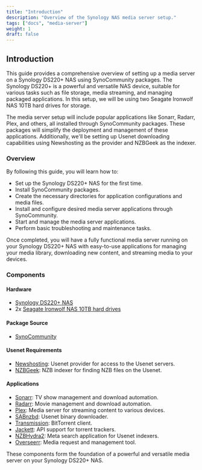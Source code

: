 ```yaml
---
title: "Introduction"
description: "Overview of the Synology NAS media server setup."
tags: ["docs", "media-server"]
weight: 1
draft: false
---
```


## Introduction

This guide provides a comprehensive overview of setting up a media server on a Synology DS220+ NAS using SynoCommunity packages. The Synology DS220+ is a powerful and versatile NAS device, suitable for various tasks such as file storage, media streaming, and managing packaged applications. In this setup, we will be using two Seagate Ironwolf NAS 10TB hard drives for storage.

The media server setup will include popular applications like Sonarr, Radarr, Plex, and others, all installed through SynoCommunity packages. These packages will simplify the deployment and management of these applications. Additionally, we'll be setting up Usenet downloading capabilities using Newshosting as the provider and NZBGeek as the indexer.

### Overview

By following this guide, you will learn how to:

* Set up the Synology DS220+ NAS for the first time.
* Install SynoCommunity packages.
* Create the necessary directories for application configurations and media files.
* Install and configure desired media server applications through SynoCommunity.
* Start and manage the media server applications.
* Perform basic troubleshooting and maintenance tasks.

Once completed, you will have a fully functional media server running on your Synology DS220+ NAS with easy-to-use applications for managing your media library, downloading new content, and streaming media to your devices.

### Components

#### Hardware

* [Synology DS220+ NAS](https://www.synology.com/en-us/products/DS220+)
* 2x [Seagate Ironwolf NAS 10TB hard drives](https://www.seagate.com/au/en/products/nas-drives/ironwolf-hard-drive/)

#### Package Source

* [SynoCommunity](https://synocommunity.com)

#### Usenet Requirements

* [Newshosting](https://www.newshosting.com): Usenet provider for access to the Usenet servers.
* [NZBGeek](https://nzbgeek.info): NZB indexer for finding NZB files on the Usenet.

#### Applications

* [Sonarr](https://sonarr.tv/): TV show management and download automation.
* [Radarr](https://radarr.video/): Movie management and download automation.
* [Plex](https://www.plex.tv/): Media server for streaming content to various devices.
* [SABnzbd](https://sabnzbd.org/): Usenet binary downloader.
* [Transmission](https://transmissionbt.com/): BitTorrent client.
* [Jackett](https://github.com/Jackett/Jackett): API support for torrent trackers.
* [NZBHydra2](https://github.com/theotherp/nzbhydra2): Meta search application for Usenet indexers.
* [Overseerr](https://overseerr.dev/): Media request and management tool.

These components form the foundation of a powerful and versatile media server on your Synology DS220+ NAS.
